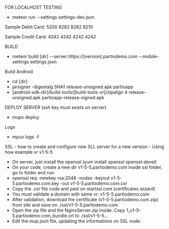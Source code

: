 
FOR LOCALHOST TESTING
- meteor run --settings settings-dev.json

Sample Debit Card:
5200 8282 8282 8210

Sample Credit Card:
4242 4242 4242 4242 

BUILD
- meteor build [dir] --server https://[version].partiodemo.com --mobile-settings settings.json

Build Android
- cd [dir]
- jarsigner -digestalg SHA1 release-unsigned.apk partioapp 
- [android-sdk-dir]/build-tools/[build-tools-vr]/zipalign 4 release-unsigned.apk partioapp-release-signed.apk

DEPLOY SERVER (ssh key must exists on server)
- mupx deploy

Logs
- mpux logs -f

SSL - how to create and configure new SLL server for a new version - 
Using how example vr v1-5-5
- On server, just install the openssl (yum install openssl openssl-devel)
- On your code, create a new dir v1-5-5.partiodemo.com inside ssl folder, go to folder and run:
- openssl req -newkey rsa:2048 -nodes -keyout v1-5-5.partiodemo.com.key -out v1-5-5.partiodemo.com.csr
- Copy the .csr file code and past on startssl.com (certificates wizard)
- You must validate a domain with same vr: v1-5-5.partiodemo.com
- After validation, download the certificate (v1-5-5.partiodemo.com.zip) from site and save on ./ssl/v1-5-5.partiodemo.com
- Open the zip file and the NginxServer.zip inside. Copy 1_v1-5-5.partiodemo.com_bundle.crt to ./ssl/v1-5-5...
- Edit the mup.json file, updating the informations on SSL node.
